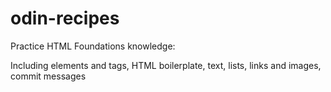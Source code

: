 # odin-recipes

Practice HTML Foundations knowledge:

Including elements and tags, HTML boilerplate, text, lists, links and images, commit messages